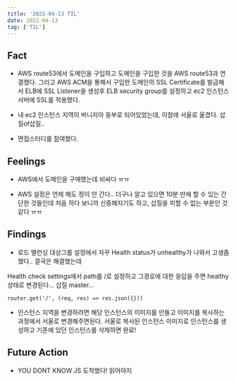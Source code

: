 ```yaml
---
title: '2022-04-13 TIL'
date: 2022-04-13
tag: ['TIL']
---
```


## Fact

- AWS route53에서 도메인을 구입하고 도메인을 구입한 것을 AWS route53과 연결했다. 그리고 AWS ACM을 통해서 구입한 도메인의 SSL Certificate를 발급해서 ELB에 SSL Listener을 생성후 ELB security group를 설정하고 ec2 인스턴스 서버에 SSL를 적용했다.

- 내 ec2 인스턴스 지역이 버니지아 동부로 되어있었는데, 이참에 서울로 옮겼다. 삽질of삽질..

- 면접스터디를 참여했다.

## Feelings

- AWS에서 도메인을 구매했는데 비싸다 ㅠㅠ

- AWS 설정은 언제 해도 정이 안 간다.. 더구나 알고 있으면 10분 만에 할 수 있는 간단한 것들인데 처음 하다 보니까 신중해지기도 하고, 삽질을 피할 수 없는 부분인 것 같다 ㅠㅠ

## Findings

- 로드 밸런싱 대상그룹 설정에서 자꾸 Health status가 unhealthy가 나와서 고생좀했다.. 결국은 해결했는데

Health check settings에서 path를 /로 설정하고 그경로에 대한 응답을 주면 healthy 상태로 변경된다... 삽질 master...

```tsx
router.get('/', (req, res) => res.json({}))
```

- 인스턴스 지역을 변경하려면 해당 인스턴스의 이미지를 만들고 이미지를 복사하는 과정에서 서울로 변경해주면된다. 서울로 복사된 인스턴스 이미지로 인스턴스를 생성하고 기존에 있던 인스턴스를 삭제하면 완료!

## Future Action

- YOU DONT KNOW JS 도착했다! 읽어야지
